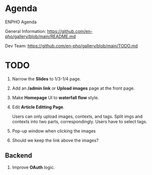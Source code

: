 # Agenda
ENPHO Agenda

General Information:
https://github.com/en-pho/gallery/blob/main/README.md

Dev Team:
https://github.com/en-pho/gallery/blob/main/TODO.md

# **TODO**

<!-- ## UI -->

1. Narrow the **Slides** to 1/3-1/4 page.
2. Add an **/admin link** or **Upload images** page at the front page.
1. Make **Homepage** UI to **waterfall flow** style.
2. Edit **Article Editting Page**.

	Users can only upload images, contexts, and tags.
	Split imgs and contexts into two parts, correspondingly.
	Users have to select tags.
3. Pop-up window when clicking the images
4. Should we keep the link above the images?

## Backend

1. Improve **OAuth** logic.
